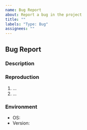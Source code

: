 ```yaml
---
name: Bug Report
about: Report a bug in the project
title: ""
labels: "Type: Bug"
assignees: ""
---
```

## Bug Report

### Description

### Reproduction

1. ...
2. ...

### Environment

- OS:
- Version:
